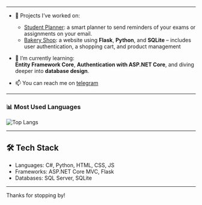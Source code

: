 <!--
**Duaa-Hammad/Duaa-Hammad** is a ✨ _special_ ✨ repository because its `README.md` (this file) appears on your GitHub profile.

Here are some ideas to get you started:

- 🔭 I’m currently working on ...
- 🌱 I’m currently learning ...
- 👯 I’m looking to collaborate on ...
- 🤔 I’m looking for help with ...
- 💬 Ask me about ...
- 📫 How to reach me: ...
- 😄 Pronouns: ...
- ⚡ Fun fact: ...
-->
----

- 🚀 Projects I’ve worked on:
  - [Student Planner](https://github.com/Duaa-Hammad/Student-Planner): a smart planner to send reminders of your exams or assignments on your email.
  - [Bakery Shop](https://github.com/Duaa-Hammad/Bakery-Shop): a website using **Flask**, **Python**, and **SQLite** – includes user authentication, a shopping cart, and product management

- 🌱 I’m currently learning:  
  **Entity Framework Core**, **Authentication with ASP.NET Core**, and diving deeper into **database design**.

- 📫 You can reach me on [telegram](https://t.me/duaahammad1)

---
### 📊 Most Used Languages
![Top Langs](https://github-readme-stats.vercel.app/api/top-langs/?Duaa-Hammad=Duaa-Hammad&layout=compact&langs_count=6&theme=default)

---

## 🛠️ Tech Stack
- Languages: C#, Python, HTML, CSS, JS
- Frameworks: ASP.NET Core MVC, Flask
- Databases: SQL Server, SQLite
  
---

Thanks for stopping by!

